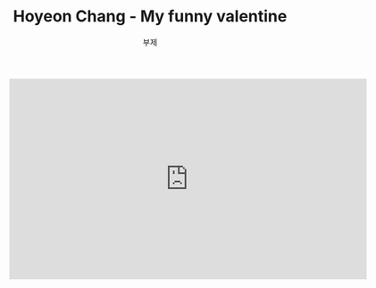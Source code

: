﻿---
layout: post
title:  "Hoyeon Chang - My funny valentine"
subtitle:   "부제"
categories: music
tags: my_performances
comments: true

---

<iframe width="640" height="360" src="https://www.youtube.com/embed/ZDyhRS6aTlY" title="YouTube video player" frameborder="0" allow="accelerometer; autoplay; clipboard-write; encrypted-media; gyroscope; picture-in-picture" allowfullscreen></iframe>

<br />